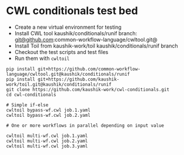 # CWL conditionals test bed

- Create a new virtual environment for testing
- Install CWL tool kaushik/conditionals/runif branch: git@github.com:common-workflow-language/cwltool.git@
- Install Toil from kaushik-work/toil  kaushik/conditionals/runif branch
- Checkout the test scripts and test files
- Run them with `cwltoil` 


```
pip install git+https://github.com/common-workflow-language/cwltool.git@kaushik/conditionals/runif
pip install git+https://github.com/kaushik-work/toil.git@kaushik/conditionals/runif
git clone https://github.com/kaushik-work/cwl-conditionals.git
cd cwl-conditionals

# Simple if-else
cwltoil bypass-wf.cwl job.1.yaml
cwltoil bypass-wf.cwl job.2.yaml

# One or more workflows in parallel depending on input value

cwltoil multi-wf.cwl job.1.yaml
cwltoil multi-wf.cwl job.2.yaml
cwltoil multi-wf.cwl job.3.yaml
```  
